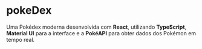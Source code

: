 # pokeDex
Uma Pokédex moderna desenvolvida com **React**, utilizando **TypeScript**, **Material UI** para a interface e a **PokéAPI** para obter dados dos Pokémon em tempo real.
